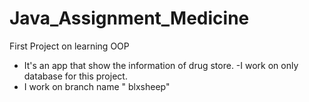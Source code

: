 # Java_Assignment_Medicine
First Project on learning OOP
- It's an app that show the information of drug store.
-I work on only database for this project.
- I work on branch name " blxsheep"
